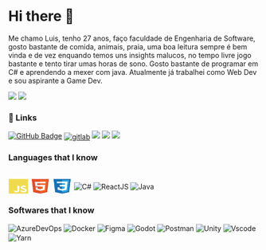 # Hi there :wave:

Me chamo Luis, tenho 27 anos, faço faculdade de Engenharia de Software, gosto bastante de comida, animais, praia, uma boa leitura sempre é bem vinda e de vez enquando temos uns insights malucos, no tempo livre jogo bastante e tento tirar umas horas de sono. 
Gosto bastante de programar em C# e aprendendo a mexer com java. Atualmente já trabalhei como Web Dev e sou aspirante a Game Dev.

<div>
   <img height="180em" src="https://github-readme-stats.vercel.app/api?username=Theml&show_icons=true&theme=tokyonight&include_all_commits=true&count_private=true"/>
   <img height="180em" src="https://github-readme-stats.vercel.app/api/top-langs/?username=Theml&layout=compact&langs_count=6&theme=tokyonight"/>
</div>

### :link: Links 

[![GitHub Badge](https://img.shields.io/github/followers/Theml?label=follow&style=social)](https://github.com/Theml)
<a href="https://gitlab.com/Theml" target="_blank"> <img align="center" alt="gitlab" height="30" width="40" src="https://cdn.jsdelivr.net/gh/devicons/devicon/icons/gitlab/gitlab-original-wordmark.svg"/></a>
<a href="https://instagram.com/luis_theml" target="_blank"><img src="https://img.shields.io/badge/-Instagram-%23E4405F?style=for-the-badge&logo=instagram&logoColor=white" target="_blank"></a>
<a href="https://www.linkedin.com/in/LuisTheml" target="_blank"><img src="https://img.shields.io/badge/-LinkedIn-%230077B5?style=for-the-badge&logo=linkedin&logoColor=white" target="_blank"></a> 
<a href = "mailto:gemeos@devemdobro.com"><img src="https://img.shields.io/badge/-Gmail-%23333?style=for-the-badge&logo=gmail&logoColor=white" target="_blank"></a>

### Languages that I know

<div style="display: inline_block"><br>
  <img align="center" alt="JS" height="30" width="40" src="https://raw.githubusercontent.com/devicons/devicon/master/icons/javascript/javascript-plain.svg">
  <img align="center" alt="HTML" height="30" width="40" src="https://raw.githubusercontent.com/devicons/devicon/master/icons/html5/html5-original.svg">
  <img align="center" alt="CSS" height="30" width="40" src="https://raw.githubusercontent.com/devicons/devicon/master/icons/css3/css3-original.svg">
  <img align="center" alt="C#" height="30" width="40" src="https://cdn.jsdelivr.net/gh/devicons/devicon/icons/csharp/csharp-original.svg" />
  <img align="center" alt="ReactJS" height="30" width="40" src="https://cdn.jsdelivr.net/gh/devicons/devicon/icons/react/react-original.svg" />
  <img align="center" alt="Java" height="30" width="40" src="https://cdn.jsdelivr.net/gh/devicons/devicon/icons/java/java-original.svg" />
</div>

### Softwares that I know

<div style="display: inline_block">
            <img align="center" alt="AzureDevOps" height="30" width="40" src="https://cdn.jsdelivr.net/gh/devicons/devicon@latest/icons/azuredevops/azuredevops-original.svg" />
            <img align="center" alt="Docker" height="30" width="40" src="https://cdn.jsdelivr.net/gh/devicons/devicon@latest/icons/docker/docker-original-wordmark.svg" />
            <img align="center" alt="Figma" height="30" width="40" src="https://cdn.jsdelivr.net/gh/devicons/devicon@latest/icons/figma/figma-original.svg" />
            <img align="center" alt="Godot" height="30" width="40" src="https://cdn.jsdelivr.net/gh/devicons/devicon@latest/icons/godot/godot-original.svg" />
            <img align="center" alt="Postman" height="30" width="40" src="https://cdn.jsdelivr.net/gh/devicons/devicon@latest/icons/postman/postman-original.svg" />
            <img align="center" alt="Unity" height="30" width="40" src="https://cdn.jsdelivr.net/gh/devicons/devicon@latest/icons/unity/unity-original.svg" />
            <img align="center" alt="Vscode" height="30" width="40" src="https://cdn.jsdelivr.net/gh/devicons/devicon@latest/icons/vscode/vscode-original.svg" />
            <img align="center" alt="Yarn" height="30" width="40" src="https://cdn.jsdelivr.net/gh/devicons/devicon@latest/icons/yarn/yarn-original-wordmark.svg"/>
</div>

<!-- ![Imagem Teste](https://github.com/Theml/Theml/blob/master/frieren.jpg) --!>
